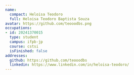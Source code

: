 ```yaml
---
name:
  compact: Heloisa Teodoro
  full: Heloisa Teodoro Baptista Souza
avatar: https://github.com/teooodbs.png
occupations:
- id: 20241370015
  type: student
  campus: ifpb-jp
  course: cstsi
  isFinished: false
addresses:
  github: https://github.com/teooodbs
  linkedin: https://www.linkedin.com/in/heloisa-teodoro/
---
```

